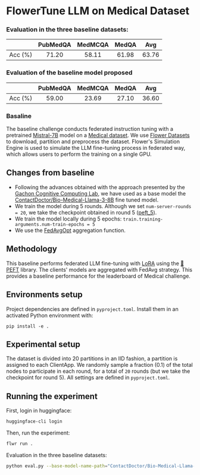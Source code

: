 # FlowerTune LLM on Medical Dataset

### Evaluation in the three baseline datasets:

|        | PubMedQA | MedMCQA | MedQA |  Avg  |
| :-----: | :------: | :-----: | :---: | :---: |
| Acc (%) |   71.20  |  58.11  | 61.98 | 63.76 |

### Evaluation of the baseline model proposed 

|        | PubMedQA | MedMCQA | MedQA |  Avg  |
| :-----: | :------: | :-----: | :---: | :---: |
| Acc (%) |   59.00  |  23.69  | 27.10 | 36.60 |  


### Basaline

The baseline challenge conducts federated instruction tuning with a pretrained [Mistral-7B](https://huggingface.co/mistralai/Mistral-7B-v0.3) model on a [Medical dataset](https://huggingface.co/datasets/medalpaca/medical_meadow_medical_flashcards).
We use [Flower Datasets](https://flower.dev/docs/datasets/) to download, partition and preprocess the dataset.
Flower's Simulation Engine is used to simulate the LLM fine-tuning process in federated way,
which allows users to perform the training on a single GPU.


## Changes from baseline

* Following the advances obtained with the approach presented by the [Gachon Cognitive Computing Lab](https://github.com/gachon-CCLab/GCCL-Medical-LLM-FlowerTune), we have used as a base model the [ContactDoctor/Bio-Medical-Llama-3-8B](https://huggingface.co/ContactDoctor/Bio-Medical-Llama-3-8B) fine tuned model.
* We train the model during 5 rounds. Although we set `num-server-rounds = 20`, we take the checkpoint obtained in round 5 ([peft_5](https://github.com/judithspd/ai4os-fedllm-medical/tree/main/flowertune-eval-medical/peft_5)).
* We train the model locally during 5 epochs: `train.training-arguments.num-train-epochs = 5`
* We use the [FedAvgOpt](https://arxiv.org/abs/2501.15949) aggregation function.


## Methodology

This baseline performs federated LLM fine-tuning with [LoRA](https://arxiv.org/pdf/2106.09685) using the [🤗PEFT](https://huggingface.co/docs/peft/en/index) library.
The clients' models are aggregated with FedAvg strategy.
This provides a baseline performance for the leaderboard of Medical challenge.


## Environments setup

Project dependencies are defined in `pyproject.toml`. Install them in an activated Python environment with:

```shell
pip install -e .
```

## Experimental setup

The dataset is divided into 20 partitions in an IID fashion, a partition is assigned to each ClientApp.
We randomly sample a fraction (0.1) of the total nodes to participate in each round, for a total of `20` rounds (but we take the checkpoint for round 5).
All settings are defined in `pyproject.toml`.


## Running the experiment

First, login in huggingface:
```bash
huggingface-cli login
```

Then, run the experiment:

```bash
flwr run .
```

Evaluation in the three baseline datasets:

```bash
python eval.py --base-model-name-path="ContactDoctor/Bio-Medical-Llama-3-8B" --peft-path="peft_5" --batch-size=16 --quantization=4 --datasets=pubmedqa,medmcqa,medqa
```

